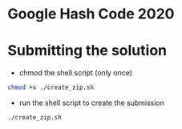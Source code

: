 # Google Hash Code 2020


# Submitting the solution

- chmod the shell script (only once)
``` bash
chmod +x ./create_zip.sh
```

- run the shell script to create the submission
```
./create_zip.sh
```